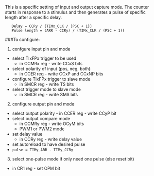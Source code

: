 This is a specific setting of input and output capture mode. The counter starts in response to a stimulus and then generates a pulse of specific length after a specific delay.
```
   Delay = CCRy / (TIMx_CLK / (PSC + 1))
   Pulse length = (ARR - CCRy) / (TIMx_CLK / (PSC + 1))
```
###To configure:
1. confgure input pin and mode
  * select TIxFPx trigger to be used
    * in CCMRx reg - write CCxS bits
  * select polarity of input (pos, neg, both)
    * in CCER reg - write CCxP and CCxNP bits
  * configure TIxFPx trigger to slave mode
    * in SMCR reg - write TS bits	
  * select trigger mode to slave mode
    * in SMCR reg - write SMS bits
2. configure output pin and mode
  * select output polarity
		- in CCER reg - write CCyP bit
  * select output compare mode
    * in CCMRy reg - write OCyM bits
    * PWM1 or PWM2 mode
  * set delay value
    * in CCRy reg - write delay value
  * set autoreload to have desired pulse
  * ```pulse = TIMy_ARR - TIMy_CCRy```
3. select one-pulse mode if only need one pulse (else reset bit)
  * in CR1 reg - set OPM bit
